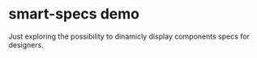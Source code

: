 # smart-specs demo
Just exploring the possibility to dinamicly display components specs for designers.
